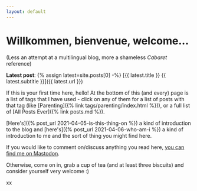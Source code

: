 ```yaml
---
layout: default
---
```


# Willkommen, bienvenue, welcome...

(Less an attempt at a multilingual blog, more a shameless *Cabaret* reference)

**Latest post**:
{% assign latest=site.posts[0] -%}
[{{ latest.title }} {{ latest.subtitle }}]({{ latest.url }})

If this is your first time here, hello!  At the bottom of this (and every) page is a list of tags that I have used - click on any of them for a list of posts with that tag (like [Parenting]({% link tags/parenting/index.html %})), or a full list of [All Posts Ever]({% link posts.md %}).

[Here's]({% post_url 2021-04-05-is-this-thing-on %}) a kind of introduction to the blog and [here's]({% post_url 2021-04-06-who-am-i %}) a kind of introduction to me and the sort of thing you might find here.

If you would like to comment on/discuss anything you read here, [you can find me on Mastodon](https://mindly.social/@LornaR).

Otherwise, come on in, grab a cup of tea (and at least three biscuits) and consider yourself very welcome :)

xx
